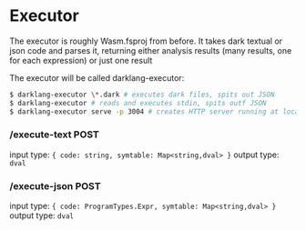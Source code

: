 # Executor

The executor is roughly Wasm.fsproj from before. It takes dark textual or json
code and parses it, returning either analysis results (many results, one for each
expression) or just one result

The executor will be called darklang-executor:

```bash
$ darklang-executor \*.dark # executes dark files, spits out JSON
$ darklang-executor # reads and executes stdin, spits outf JSON
$ darklang-executor serve -p 3004 # creates HTTP server running at localhost:3004. The API spec:
```

### /execute-text POST

input type: `{ code: string, symtable: Map<string,dval> }`
output type: `dval`

### /execute-json POST

input type: `{ code: ProgramTypes.Expr, symtable: Map<string,dval> }`
output type: `dval`
